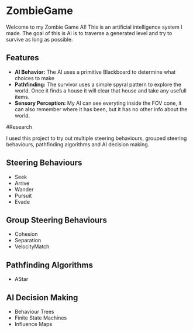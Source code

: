 # ZombieGame

Welcome to my Zombie Game AI! This is an artificial intelligence system I made. The goal of this is Ai is to traverse a generated level and try to survive as long as possible.

## Features

- **AI Behavior:** The AI uses a primitive Blackboard to determine what choices to make
- **Pathfinding:** The survivor uses a simple spyral pattern to explore the world. Once it finds a house it will clear that house and take any usefull items.
- **Sensory Perception:** My AI can see everyting inside the FOV cone, it can also remember where it has been, but it has no other info about the world.

#Research

I used this project to try out multiple steering behaviours, grouped steering behaviours, pathfinding algorithms and AI decision making. 

## Steering Behaviours
- Seek
- Arrive
- Wander
- Pursuit
- Evade

## Group Steering Behaviours
- Cohesion
- Separation
- VelocityMatch

## Pathfinding Algorithms
- AStar

##  AI Decision Making
- Behaviour Trees
- Finite State Machines
- Influence Maps
